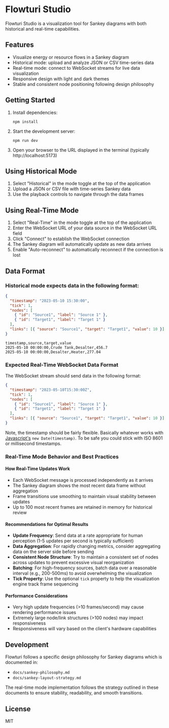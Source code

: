 # Flowturi Studio

Flowturi Studio is a visualization tool for Sankey diagrams with both historical and real-time capabilities.

## Features

- Visualize energy or resource flows in a Sankey diagram
- Historical mode: upload and analyze JSON or CSV time-series data
- Real-time mode: connect to WebSocket streams for live data visualization
- Responsive design with light and dark themes
- Stable and consistent node positioning following design philosophy

## Getting Started

1. Install dependencies:

   ```
   npm install
   ```

2. Start the development server:

   ```
   npm run dev
   ```

3. Open your browser to the URL displayed in the terminal (typically http://localhost:5173)

## Using Historical Mode

1. Select "Historical" in the mode toggle at the top of the application
2. Upload a JSON or CSV file with time-series Sankey data
3. Use the playback controls to navigate through the data frames

## Using Real-Time Mode

1. Select "Real-Time" in the mode toggle at the top of the application
2. Enter the WebSocket URL of your data source in the WebSocket URL field
3. Click "Connect" to establish the WebSocket connection
4. The Sankey diagram will automatically update as new data arrives
5. Enable "Auto-reconnect" to automatically reconnect if the connection is lost

## Data Format

### Historical mode expects data in the following format:

```json
{
  "timestamp": "2023-05-10 15:30:00",
  "tick": 1,
  "nodes": [
    { "id": "Source1", "label": "Source 1" },
    { "id": "Target1", "label": "Target 1" }
  ],
  "links": [{ "source": "Source1", "target": "Target1", "value": 10 }]
}
```

```csv
timestamp,source,target,value
2025-05-10 00:00:00,Crude Tank,Desalter,456.7
2025-05-10 00:00:00,Desalter,Heater,277.04
```

### Expected Real-Time WebSocket Data Format

The WebSocket stream should send data in the following format:

```json
{
  "timestamp": "2023-05-10T15:30:00Z",
  "tick": 1,
  "nodes": [
    { "id": "Source1", "label": "Source 1" },
    { "id": "Target1", "label": "Target 1" }
  ],
  "links": [{ "source": "Source1", "target": "Target1", "value": 10 }]
}
```

Note, the timestamp should be fairly flexible. Basically whatever works with [Javascript's](https://developer.mozilla.org/en-US/docs/Web/JavaScript/Reference/Global_Objects/Date/parse) `new Date(timestamp)`. To be safe you could stick with ISO 8601 or millisecond timestamps.

### Real-Time Mode Behavior and Best Practices

#### How Real-Time Updates Work

- Each WebSocket message is processed independently as it arrives
- The Sankey diagram shows the most recent data frame without aggregation
- Frame transitions use smoothing to maintain visual stability between updates
- Up to 100 most recent frames are retained in memory for historical review

#### Recommendations for Optimal Results

- **Update Frequency**: Send data at a rate appropriate for human perception (1-5 updates per second is typically sufficient)
- **Data Aggregation**: For rapidly changing metrics, consider aggregating data on the server side before sending
- **Consistent Node Structure**: Try to maintain a consistent set of nodes across updates to prevent excessive visual reorganization
- **Batching**: For high-frequency sources, batch data over a reasonable interval (e.g., 200-500ms) to avoid overwhelming the visualization
- **Tick Property**: Use the optional `tick` property to help the visualization engine track frame sequencing

#### Performance Considerations

- Very high update frequencies (>10 frames/second) may cause rendering performance issues
- Extremely large node/link structures (>100 nodes) may impact responsiveness
- Responsiveness will vary based on the client's hardware capabilities

## Development

Flowturi follows a specific design philosophy for Sankey diagrams which is documented in:

- `docs/sankey-philosophy.md`
- `docs/sankey-layout-strategy.md`

The real-time mode implementation follows the strategy outlined in these documents to ensure stability,
readability, and smooth transitions.

## License

MIT
